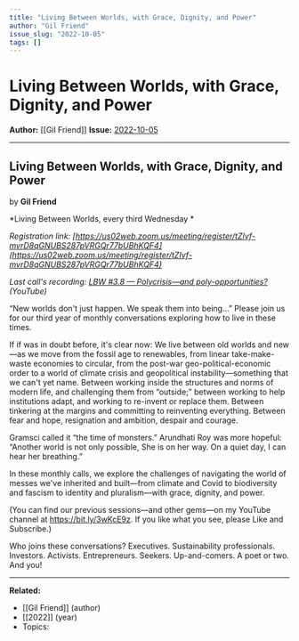 ```yaml
---
title: "Living Between Worlds, with Grace, Dignity, and Power"
author: "Gil Friend"
issue_slug: "2022-10-05"
tags: []
---
```


# Living Between Worlds, with Grace, Dignity, and Power

**Author:** [[Gil Friend]]
**Issue:** [2022-10-05](https://plex.collectivesensecommons.org/2022-10-05/)

---

## Living Between Worlds, with Grace, Dignity, and Power
by **Gil Friend**

*Living Between Worlds, every third Wednesday *

*Registration link: [https://us02web.zoom.us/meeting/register/tZIvf-mvrD8qGNUBS287pVRGQr77bUBhKQF4](https://us02web.zoom.us/meeting/register/tZIvf-mvrD8qGNUBS287pVRGQr77bUBhKQF4)*

*Last call's recording: [LBW #3.8 — Polycrisis—and poly-opportunities?](https://www.youtube.com/watch?v=Q1fKNGQPwJI) (YouTube)*

“New worlds don't just happen. We speak them into being…” Please join us for our third year of monthly conversations exploring how to live in these times.

If if was in doubt before, it's clear now: We live between old worlds and new—as we move from the fossil age to renewables, from linear take-make-waste economies to circular, from the post-war geo-political-economic order to a world of climate crisis and geopolitical instability—something that we can't yet name. Between working inside the structures and norms of modern life, and challenging them from “outside;” between working to help institutions adapt, and working to re-invent or replace them. Between tinkering at the margins and committing to reinventing everything. Between fear and hope, resignation and ambition, despair and courage.

Gramsci called it “the time of monsters.” Arundhati Roy was more hopeful: “Another world is not only possible, She is on her way. On a quiet day, I can hear her breathing.”

In these monthly calls, we explore the challenges of navigating the world of messes we've inherited and built—from climate and Covid to biodiversity and fascism to identity and pluralism—with grace, dignity, and power.  

(You can find our previous sessions—and other gems—on my YouTube channel at https://bit.ly/3wKcE9z. If you like what you see, please Like and Subscribe.)

Who joins these conversations? Executives. Sustainability professionals. Investors. Activists. Entrepreneurs. Seekers. Up-and-comers. A poet or two. And you!

---

**Related:**
- [[Gil Friend]] (author)
- [[2022]] (year)
- Topics: 

